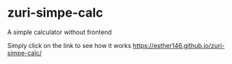 # zuri-simpe-calc
A simple calculator without frontend

Simply click on the link to see how it works 
https://esther146.github.io/zuri-simpe-calc/
